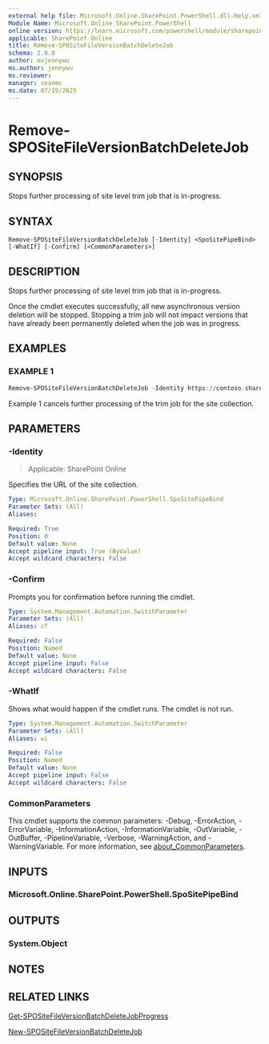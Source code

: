 ```yaml
---
external help file: Microsoft.Online.SharePoint.PowerShell.dll-Help.xml
Module Name: Microsoft.Online.SharePoint.PowerShell
online version: https://learn.microsoft.com/powershell/module/sharepoint-online/remove-spositefileversionbatchdeletejob
applicable: SharePoint Online
title: Remove-SPOSiteFileVersionBatchDeleteJob
schema: 2.0.0
author: msjennywu
ms.author: jennywu
ms.reviewer:
manager: seanmc
ms.date: 07/15/2025
---
```


# Remove-SPOSiteFileVersionBatchDeleteJob

## SYNOPSIS

Stops further processing of site level trim job that is in-progress.

## SYNTAX

```
Remove-SPOSiteFileVersionBatchDeleteJob [-Identity] <SpoSitePipeBind> [-WhatIf] [-Confirm] [<CommonParameters>]
```

## DESCRIPTION

Stops further processing of site level trim job that is in-progress.

Once the cmdlet executes successfully, all new asynchronous version deletion will be stopped. Stopping a trim job will not impact versions that have already been permanently deleted when the job was in progress.

## EXAMPLES

### EXAMPLE 1

```powershell
Remove-SPOSiteFileVersionBatchDeleteJob -Identity https://contoso.sharepoint.com/sites/site1
```

Example 1 cancels further processing of the trim job for the site collection.

## PARAMETERS

### -Identity

> Applicable: SharePoint Online

Specifies the URL of the site collection.

```yaml
Type: Microsoft.Online.SharePoint.PowerShell.SpoSitePipeBind
Parameter Sets: (All)
Aliases:

Required: True
Position: 0
Default value: None
Accept pipeline input: True (ByValue)
Accept wildcard characters: False
```

### -Confirm
Prompts you for confirmation before running the cmdlet.

```yaml
Type: System.Management.Automation.SwitchParameter
Parameter Sets: (All)
Aliases: cf

Required: False
Position: Named
Default value: None
Accept pipeline input: False
Accept wildcard characters: False
```

### -WhatIf
Shows what would happen if the cmdlet runs.
The cmdlet is not run.

```yaml
Type: System.Management.Automation.SwitchParameter
Parameter Sets: (All)
Aliases: wi

Required: False
Position: Named
Default value: None
Accept pipeline input: False
Accept wildcard characters: False
```

### CommonParameters

This cmdlet supports the common parameters: -Debug, -ErrorAction, -ErrorVariable, -InformationAction, -InformationVariable, -OutVariable, -OutBuffer, -PipelineVariable, -Verbose, -WarningAction, and -WarningVariable. For more information, see [about_CommonParameters](https://go.microsoft.com/fwlink/?LinkID=113216).

## INPUTS

### Microsoft.Online.SharePoint.PowerShell.SpoSitePipeBind

## OUTPUTS

### System.Object

## NOTES

## RELATED LINKS

[Get-SPOSiteFileVersionBatchDeleteJobProgress](Get-SPOSiteFileVersionBatchDeleteJobProgress.md)

[New-SPOSiteFileVersionBatchDeleteJob](New-SPOSiteFileVersionBatchDeleteJob.md)
